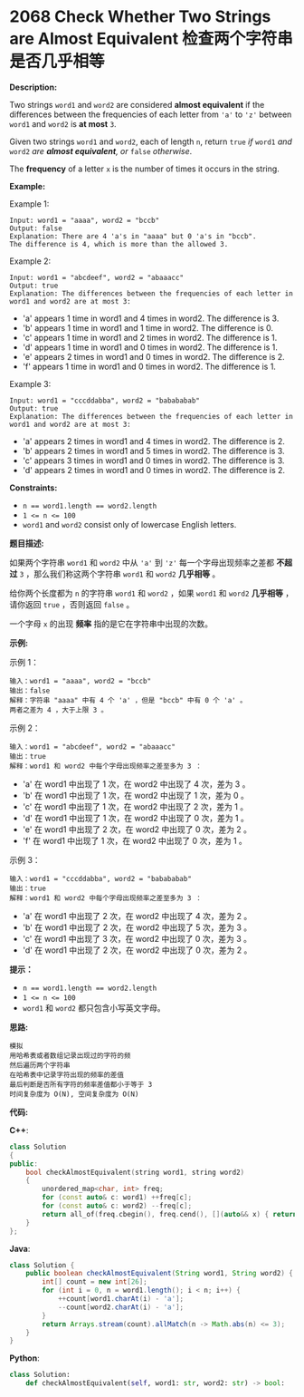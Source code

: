 # 2068 Check Whether Two Strings are Almost Equivalent 检查两个字符串是否几乎相等

__Description:__

Two strings `word1` and `word2` are considered __almost equivalent__ if the differences between the frequencies of each letter from `'a'` to `'z'` between `word1` and `word2` is __at most__ `3`.

Given two strings `word1` and `word2`, each of length `n`, return `true` _if_ `word1` _and_ `word2` _are __almost equivalent__, or_ `false` _otherwise_.

The __frequency__ of a letter `x` is the number of times it occurs in the string.

__Example:__

Example 1:

```text
Input: word1 = "aaaa", word2 = "bccb"
Output: false
Explanation: There are 4 'a's in "aaaa" but 0 'a's in "bccb".
The difference is 4, which is more than the allowed 3.
```

Example 2:

```text
Input: word1 = "abcdeef", word2 = "abaaacc"
Output: true
Explanation: The differences between the frequencies of each letter in word1 and word2 are at most 3:
```

- 'a' appears 1 time in word1 and 4 times in word2. The difference is 3.
- 'b' appears 1 time in word1 and 1 time in word2. The difference is 0.
- 'c' appears 1 time in word1 and 2 times in word2. The difference is 1.
- 'd' appears 1 time in word1 and 0 times in word2. The difference is 1.
- 'e' appears 2 times in word1 and 0 times in word2. The difference is 2.
- 'f' appears 1 time in word1 and 0 times in word2. The difference is 1.

Example 3:

```text
Input: word1 = "cccddabba", word2 = "babababab"
Output: true
Explanation: The differences between the frequencies of each letter in word1 and word2 are at most 3:
```

- 'a' appears 2 times in word1 and 4 times in word2. The difference is 2.
- 'b' appears 2 times in word1 and 5 times in word2. The difference is 3.
- 'c' appears 3 times in word1 and 0 times in word2. The difference is 3.
- 'd' appears 2 times in word1 and 0 times in word2. The difference is 2.

__Constraints:__

- `n == word1.length == word2.length`
- `1 <= n <= 100`
- `word1` and `word2` consist only of lowercase English letters.

__题目描述:__

如果两个字符串 `word1` 和 `word2` 中从 `'a'` 到 `'z'` 每一个字母出现频率之差都 __不超过__ `3` ，那么我们称这两个字符串 `word1` 和 `word2` __几乎相等__ 。

给你两个长度都为 `n` 的字符串 `word1` 和 `word2` ，如果 `word1` 和 `word2` __几乎相等__ ，请你返回 `true` ，否则返回 `false` 。

一个字母 `x` 的出现 __频率__ 指的是它在字符串中出现的次数。

__示例:__

示例 1：

```text
输入：word1 = "aaaa", word2 = "bccb"
输出：false
解释：字符串 "aaaa" 中有 4 个 'a' ，但是 "bccb" 中有 0 个 'a' 。
两者之差为 4 ，大于上限 3 。
```

示例 2：

```text
输入：word1 = "abcdeef", word2 = "abaaacc"
输出：true
解释：word1 和 word2 中每个字母出现频率之差至多为 3 ：
```

- 'a' 在 word1 中出现了 1 次，在 word2 中出现了 4 次，差为 3 。
- 'b' 在 word1 中出现了 1 次，在 word2 中出现了 1 次，差为 0 。
- 'c' 在 word1 中出现了 1 次，在 word2 中出现了 2 次，差为 1 。
- 'd' 在 word1 中出现了 1 次，在 word2 中出现了 0 次，差为 1 。
- 'e' 在 word1 中出现了 2 次，在 word2 中出现了 0 次，差为 2 。
- 'f' 在 word1 中出现了 1 次，在 word2 中出现了 0 次，差为 1 。

示例 3：

```text
输入：word1 = "cccddabba", word2 = "babababab"
输出：true
解释：word1 和 word2 中每个字母出现频率之差至多为 3 ：
```

- 'a' 在 word1 中出现了 2 次，在 word2 中出现了 4 次，差为 2 。
- 'b' 在 word1 中出现了 2 次，在 word2 中出现了 5 次，差为 3 。
- 'c' 在 word1 中出现了 3 次，在 word2 中出现了 0 次，差为 3 。
- 'd' 在 word1 中出现了 2 次，在 word2 中出现了 0 次，差为 2 。

__提示：__

- `n == word1.length == word2.length`
- `1 <= n <= 100`
- `word1` 和 `word2` 都只包含小写英文字母。

__思路:__

```text
模拟
用哈希表或者数组记录出现过的字符的频
然后遍历两个字符串
在哈希表中记录字符出现的频率的差值
最后判断是否所有字符的频率差值都小于等于 3
时间复杂度为 O(N), 空间复杂度为 O(N)
```

__代码:__

__C++__:

```C++
class Solution 
{
public:
    bool checkAlmostEquivalent(string word1, string word2) 
    {
        unordered_map<char, int> freq;
        for (const auto& c: word1) ++freq[c];
        for (const auto& c: word2) --freq[c];
        return all_of(freq.cbegin(), freq.cend(), [](auto&& x) { return abs(x.second) <= 3; });
    }
};
```

__Java__:

```Java
class Solution {
    public boolean checkAlmostEquivalent(String word1, String word2) {
        int[] count = new int[26];
        for (int i = 0, n = word1.length(); i < n; i++) {
            ++count[word1.charAt(i) - 'a'];
            --count[word2.charAt(i) - 'a'];
        }
        return Arrays.stream(count).allMatch(n -> Math.abs(n) <= 3);
    }
}
```

__Python__:

```Python
class Solution:
    def checkAlmostEquivalent(self, word1: str, word2: str) -> bool:
```
